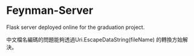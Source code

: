 # Feynman-Server
Flask server deployed online for the graduation project.

中文檔名編碼的問題能夠透過Uri.EscapeDataString(fileName) 的轉換方始解決。

